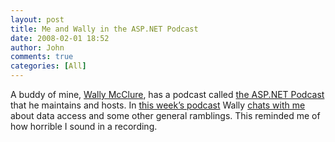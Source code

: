 ```yaml
---
layout: post
title: Me and Wally in the ASP.NET Podcast
date: 2008-02-01 18:52
author: John
comments: true
categories: [All]
---
```

<p>A buddy of mine, <a href="http://weblogs.asp.net/wallym/">Wally McClure</a>, has a podcast called <a href="http://aspnetpodcast.com/CS11/blogs/asp.net_podcast/default.aspx">the ASP.NET Podcast</a> that he maintains and hosts. In <a href="http://aspnetpodcast.com/CS11/blogs/asp.net_podcast/archive/2006/07/21/349.aspx">this week&rsquo;s podcast</a>&nbsp;Wally <a href="http://aspnetpodcast.com/CS11/blogs/asp.net_podcast/archive/2006/07/21/349.aspx">chats with me </a>about data access and some other general ramblings. This reminded me of how horrible I sound in a recording.</p> <p>&nbsp;</p>

